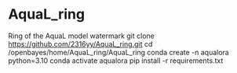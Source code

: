 # AquaL_ring
Ring of the AquaL model watermark
git clone https://github.com/2316yy/AquaL_ring.git
cd /openbayes/home/AquaL_ring/AquaL_ring
conda create -n aqualora python=3.10
conda activate aqualora
pip install -r requirements.txt
